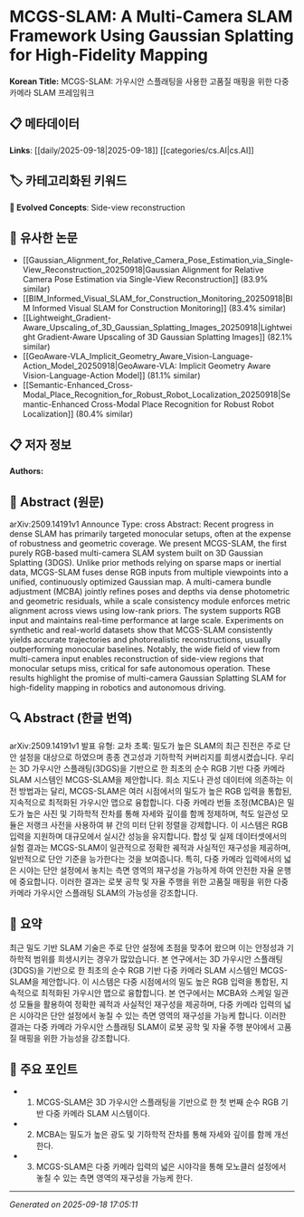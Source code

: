 
# MCGS-SLAM: A Multi-Camera SLAM Framework Using Gaussian Splatting for High-Fidelity Mapping

**Korean Title:** MCGS-SLAM: 가우시안 스플래팅을 사용한 고품질 매핑을 위한 다중 카메라 SLAM 프레임워크

## 📋 메타데이터

**Links**: [[daily/2025-09-18|2025-09-18]] [[categories/cs.AI|cs.AI]]

## 🏷️ 카테고리화된 키워드
**🚀 Evolved Concepts**: Side-view reconstruction

## 🔗 유사한 논문
- [[Gaussian_Alignment_for_Relative_Camera_Pose_Estimation_via_Single-View_Reconstruction_20250918|Gaussian Alignment for Relative Camera Pose Estimation via Single-View Reconstruction]] (83.9% similar)
- [[BIM_Informed_Visual_SLAM_for_Construction_Monitoring_20250918|BIM Informed Visual SLAM for Construction Monitoring]] (83.4% similar)
- [[Lightweight_Gradient-Aware_Upscaling_of_3D_Gaussian_Splatting_Images_20250918|Lightweight Gradient-Aware Upscaling of 3D Gaussian Splatting Images]] (82.1% similar)
- [[GeoAware-VLA_Implicit_Geometry_Aware_Vision-Language-Action_Model_20250918|GeoAware-VLA: Implicit Geometry Aware Vision-Language-Action Model]] (81.1% similar)
- [[Semantic-Enhanced_Cross-Modal_Place_Recognition_for_Robust_Robot_Localization_20250918|Semantic-Enhanced Cross-Modal Place Recognition for Robust Robot Localization]] (80.4% similar)

## 📋 저자 정보

**Authors:** 

## 📄 Abstract (원문)

arXiv:2509.14191v1 Announce Type: cross 
Abstract: Recent progress in dense SLAM has primarily targeted monocular setups, often at the expense of robustness and geometric coverage. We present MCGS-SLAM, the first purely RGB-based multi-camera SLAM system built on 3D Gaussian Splatting (3DGS). Unlike prior methods relying on sparse maps or inertial data, MCGS-SLAM fuses dense RGB inputs from multiple viewpoints into a unified, continuously optimized Gaussian map. A multi-camera bundle adjustment (MCBA) jointly refines poses and depths via dense photometric and geometric residuals, while a scale consistency module enforces metric alignment across views using low-rank priors. The system supports RGB input and maintains real-time performance at large scale. Experiments on synthetic and real-world datasets show that MCGS-SLAM consistently yields accurate trajectories and photorealistic reconstructions, usually outperforming monocular baselines. Notably, the wide field of view from multi-camera input enables reconstruction of side-view regions that monocular setups miss, critical for safe autonomous operation. These results highlight the promise of multi-camera Gaussian Splatting SLAM for high-fidelity mapping in robotics and autonomous driving.

## 🔍 Abstract (한글 번역)

arXiv:2509.14191v1 발표 유형: 교차
초록: 밀도가 높은 SLAM의 최근 진전은 주로 단안 설정을 대상으로 하였으며 종종 견고성과 기하학적 커버리지를 희생시켰습니다. 우리는 3D 가우시안 스플래팅(3DGS)을 기반으로 한 최초의 순수 RGB 기반 다중 카메라 SLAM 시스템인 MCGS-SLAM을 제안합니다. 희소 지도나 관성 데이터에 의존하는 이전 방법과는 달리, MCGS-SLAM은 여러 시점에서의 밀도가 높은 RGB 입력을 통합된, 지속적으로 최적화된 가우시안 맵으로 융합합니다. 다중 카메라 번들 조정(MCBA)은 밀도가 높은 사진 및 기하학적 잔차를 통해 자세와 깊이를 함께 정제하며, 척도 일관성 모듈은 저랭크 사전을 사용하여 뷰 간의 미터 단위 정렬을 강제합니다. 이 시스템은 RGB 입력을 지원하며 대규모에서 실시간 성능을 유지합니다. 합성 및 실제 데이터셋에서의 실험 결과는 MCGS-SLAM이 일관적으로 정확한 궤적과 사실적인 재구성을 제공하며, 일반적으로 단안 기준을 능가한다는 것을 보여줍니다. 특히, 다중 카메라 입력에서의 넓은 시야는 단안 설정에서 놓치는 측면 영역의 재구성을 가능하게 하여 안전한 자율 운행에 중요합니다. 이러한 결과는 로봇 공학 및 자율 주행을 위한 고품질 매핑을 위한 다중 카메라 가우시안 스플래팅 SLAM의 가능성을 강조합니다.

## 📝 요약

최근 밀도 기반 SLAM 기술은 주로 단안 설정에 초점을 맞추어 왔으며 이는 안정성과 기하학적 범위를 희생시키는 경우가 많았습니다. 본 연구에서는 3D 가우시안 스플래팅(3DGS)을 기반으로 한 최초의 순수 RGB 기반 다중 카메라 SLAM 시스템인 MCGS-SLAM을 제안합니다. 이 시스템은 다중 시점에서의 밀도 높은 RGB 입력을 통합된, 지속적으로 최적화된 가우시안 맵으로 융합합니다. 본 연구에서는 MCBA와 스케일 일관성 모듈을 활용하여 정확한 궤적과 사실적인 재구성을 제공하며, 다중 카메라 입력의 넓은 시야각은 단안 설정에서 놓칠 수 있는 측면 영역의 재구성을 가능케 합니다. 이러한 결과는 다중 카메라 가우시안 스플래팅 SLAM이 로봇 공학 및 자율 주행 분야에서 고품질 매핑을 위한 가능성을 강조합니다.

## 🎯 주요 포인트

- 1. MCGS-SLAM은 3D 가우시안 스플래팅을 기반으로 한 첫 번째 순수 RGB 기반 다중 카메라 SLAM 시스템이다.

- 2. MCBA는 밀도가 높은 광도 및 기하학적 잔차를 통해 자세와 깊이를 함께 개선한다.

- 3. MCGS-SLAM은 다중 카메라 입력의 넓은 시야각을 통해 모노클러 설정에서 놓칠 수 있는 측면 영역의 재구성을 가능케 한다.

---

*Generated on 2025-09-18 17:05:11*